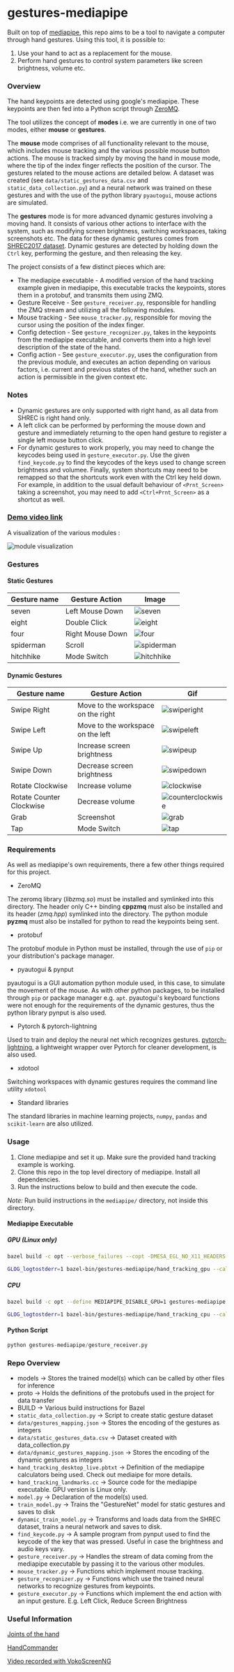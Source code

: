 # gestures-mediapipe


Built on top of [mediapipe](https://github.com/google/mediapipe), this repo aims to be a tool to navigate a computer through hand gestures. Using this tool, it is possible to:

1. Use your hand to act as a replacement for the mouse.
2. Perform hand gestures to control system parameters like screen brightness, volume etc. 


### Overview

The hand keypoints are detected using google's mediapipe. These keypoints are then fed into a Python script through [ZeroMQ](https://zeromq.org). 

The tool utilizes the concept of **modes** i.e. we are currently in one of two modes, either **mouse** or **gestures**. 

The **mouse** mode comprises of all functionality relevant to the mouse, which includes mouse tracking and the various possible mouse button actions. The mouse is tracked simply by moving the hand in mouse mode, where the tip of the index finger reflects the position of the cursor. The gestures related to the mouse actions are detailed below. A dataset was created (see `data/static_gestures_data.csv` and `static_data_collection.py`) and a neural network was trained on these gestures and with the use of the python library `pyautogui`, mouse actions are simulated.

The **gestures** mode is for more advanced dynamic gestures involving a moving hand. It consists of various other actions to interface with the system, such as modifying screen brightness, switching workspaces, taking screenshots etc. The data for these dynamic gestures comes from [SHREC2017 dataset](http://www-rech.telecom-lille.fr/shrec2017-hand/). Dynamic gestures are detected by holding down the `Ctrl` key, performing the gesture, and then releasing the key.


The project consists of a few distinct pieces which are:

* The mediapipe executable - A modified version of the hand tracking example given in mediapipe, this executable tracks the keypoints, stores them in a protobuf, and transmits them using ZMQ.
* Gesture Receive - See `gesture_receiver.py`, responsible for handling the ZMQ stream and utilizing all the following modules.
* Mouse tracking - See `mouse_tracker.py`, responsible for moving the cursor using the position of the index finger.
* Config detection - See `gesture_recognizer.py`, takes in the keypoints from the mediapipe executable, and converts them into a high level description of the state of the hand.
* Config action - See `gesture_executor.py`, uses the configuration from the previous module, and executes an action depending on various factors, i.e. current and previous states of the hand, whether such an action is permissible in the given context etc.


### Notes

* Dynamic gestures are only supported with right hand, as all data from SHREC is right hand only.
* A left click can be performed by performing the mouse down and gesture and immediately returning to the open hand gesture to register a single left mouse button click.
* For dynamic gestures to work properly, you may need to change the keycodes being used in `gesture_executor.py`. Use the given `find_keycode.py` to find the keycodes of the keys used to change screen brightness and volumee. Finally, system shortcuts may need to be remapped so that the shortcuts work even with the Ctrl key held down. For example, in addition to the usual default behaviour of `<Prnt_Screen>` taking a screenshot, you may need to add `<Ctrl+Prnt_Screen>` as a shortcut as well. 

### [Demo video link](https://drive.google.com/file/d/1UmL5u6LCbpAZFdJM46QpT9r7uGjbP4Mz/view)

A visualization of the various modules : 

![module visualization](images/Flowchart.png)

### Gestures


#### Static Gestures

| Gesture name   | Gesture Action   | Image                               |
| -------------- | ---------------- | --------------------------------    |
| seven          | Left Mouse Down  | ![seven](images/seven2.png)         |
| eight          | Double Click     | ![eight](images/eight2.png)         |
| four           | Right Mouse Down | ![four](images/four2.png)           |
| spiderman      | Scroll           | ![spiderman](images/spiderman2.png) |
| hitchhike      | Mode Switch      | ![hitchhike](images/hitchhike2.png) |

#### Dynamic Gestures

| Gesture name             | Gesture Action                     | Gif                                              |
| --------------           | ----------------                   | ---------                                        |
| Swipe Right              | Move to the workspace on the right | ![swiperight](images/swiperight.gif)             |
| Swipe Left               | Move to the workspace on the left  | ![swipeleft](images/swipeleft.gif)               |
| Swipe Up                 | Increase screen brightness         | ![swipeup](images/swipeup.gif)                   |
| Swipe Down               | Decrease screen brightness         | ![swipedown](images/swipedown.gif)               |
| Rotate Clockwise         | Increase volume                    | ![clockwise](images/clockwise.gif)               |
| Rotate Counter Clockwise | Decrease volume                    | ![counterclockwise](images/counterclockwise.gif) |
| Grab                     | Screenshot                         | ![grab](images/grab.gif)       |
| Tap                      | Mode Switch                        | ![tap](images/tap.gif)                           |

### Requirements

As well as mediapipe's own requirements, there a few other things required for this project.

* ZeroMQ 

The zeromq library (*libzmq.so*) must be installed and symlinked into this directory. The header only C++ binding **cppzmq** must also be installed and its header (*zmq.hpp*) symlinked into the directory. The python module **pyzmq** must also be installed for python to read the keypoints being sent.

* protobuf 

The protobuf module in Python must be installed, through the use of `pip` or your distribution's package manager.

* pyautogui & pynput

pyautogui is a GUI automation python module used, in this case, to simulate the movement of the mouse. As with other python packages, to be installed through `pip` or package manager e.g. `apt`. pyautogui's keyboard functions were not enough for the requirements of the dynamic gestures, thus the python library pynput is also used.

* Pytorch & pytorch-lightning

Used to train and deploy the neural net which recognizes gestures. [pytorch-lightning](https://github.com/PyTorchLightning/pytorch-lightning), a lightweight wrapper over Pytorch for cleaner development, is also used.

* xdotool

Switching workspaces with dynamic gestures requires the command line utility `xdotool`

* Standard libraries

The standard libraries in machine learning projects, `numpy`, `pandas` and `scikit-learn` are also utilized.

### Usage

1. Clone mediapipe and set it up. Make sure the provided hand tracking example is working.
2. Clone this repo in the top level directory of mediapipe. Install all dependencies.
3. Run the instructions below to build and then execute the code. 

*Note:* Run build instructions in the `mediapipe/` directory, not inside this directory.

#### Mediapipe Executable

##### GPU (Linux only)
``` sh
bazel build -c opt --verbose_failures --copt -DMESA_EGL_NO_X11_HEADERS --copt -DEGL_NO_X11 gestures-mediapipe:hand_tracking_gpu

GLOG_logtostderr=1 bazel-bin/gestures-mediapipe/hand_tracking_gpu --calculator_graph_config_file=gestures-mediapipe/hand_tracking_desktop_live.pbtxt

```

##### CPU
``` sh
bazel build -c opt --define MEDIAPIPE_DISABLE_GPU=1 gestures-mediapipe:hand_tracking_cpu

GLOG_logtostderr=1 bazel-bin/gestures-mediapipe/hand_tracking_cpu --calculator_graph_config_file=gestures-mediapipe/hand_tracking_desktop_live.pbtxt

```

#### Python Script

``` python
python gestures-mediapipe/gesture_receiver.py

```

### Repo Overview

* models -> Stores the trained model(s) which can be called by other files for inference
* proto -> Holds the definitions of the protobufs used in the project for data transfer
* BUILD -> Various build instructions for Bazel
* `static_data_collection.py` -> Script to create static gesture dataset 
* `data/gestures_mapping.json` -> Stores the encoding of the gestures as integers
* `data/static_gestures_data.csv` -> Dataset created with data_collection.py 
* `data/dynamic_gestures_mapping.json` -> Stores the encoding of the dynamic gestures as integers
* `hand_tracking_desktop_live.pbtxt` -> Definition of the mediapipe calculators being used. Check out mediaipe for more details.
* `hand_tracking_landmarks.cc` -> Source code for the mediapipe executable. GPU version is Linux only.
* `model.py` -> Declaration of the model(s) used.
* `train_model.py` -> Trains the "GestureNet" model for static gestures and saves to disk
* `dynamic_train_model.py` -> Transforms and loads data from the SHREC dataset, trains a neural network and saves to disk. 
* `find_keycode.py` -> A sample program from pynput used to find the keycode of the key that was pressed. Useful in case the brightness and audio keys vary.
* `gesture_receiver.py` -> Handles the stream of data coming from the mediapipe executable by passing it to the various other modules.
* `mouse_tracker.py` -> Functions which implement mouse tracking.
* `gesture_recognizer.py` -> Functions which use the trained neural networks to recognize gestures from keypoints.
* `gesture_executor.py` -> Functions which implement the end action with an input gesture. E.g. Left Click, Reduce Screen Brightness


### Useful Information

[Joints of the hand](https://en.wikipedia.org/wiki/Interphalangeal_joints_of_the_hand)

[HandCommander](https://www.deuxexsilicon.com/handcommander/)

[Video recorded with VokoScreenNG](https://github.com/vkohaupt/vokoscreenNG)
